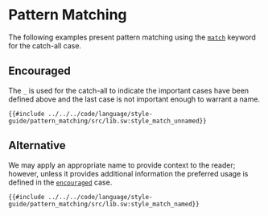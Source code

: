 # Pattern Matching

The following examples present pattern matching using the [`match`](../../language/control-flow/match/index.md) keyword for the catch-all case.

## Encouraged

The `_` is used for the catch-all to indicate the important cases have been defined above and the last case is not important enough to warrant a name.

```sway
{{#include ../../../code/language/style-guide/pattern_matching/src/lib.sw:style_match_unnamed}}
```

## Alternative

We may apply an appropriate name to provide context to the reader; however, unless it provides additional information the preferred usage is defined in the [`encouraged`](#encouraged) case.

```sway
{{#include ../../../code/language/style-guide/pattern_matching/src/lib.sw:style_match_named}}
```
